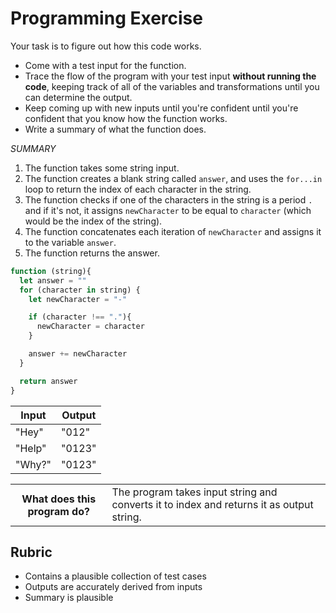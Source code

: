 # Programming Exercise

Your task is to figure out how this code works.

* Come with a test input for the function.
* Trace the flow of the program with your test input **without running the code**, keeping track of all of the variables and transformations until you can determine the output.
* Keep coming up with new inputs until you're confident until you're confident that you know how the function works.
* Write a summary of what the function does.

*SUMMARY*
1) The function takes some string input.
2) The function creates a blank string called `answer`, and uses the `for...in` loop to return the index of each character in the string. 
3) The function checks if one of the characters in the string is a period `.` and if it's not, it assigns `newCharacter` to be equal to `character` (which would be the index of the string).
4) The function concatenates each iteration of `newCharacter` and assigns it to the variable `answer`. 
5) The function returns the answer. 

```js
function (string){
  let answer = ""
  for (character in string) {
    let newCharacter = "-"

    if (character !== "."){
      newCharacter = character
    }

    answer += newCharacter
  }

  return answer
}
```

| Input | Output |
| ----- | ------ |
| "Hey" | "012"  | 
|"Help" | "0123" | 
|"Why?" | "0123" | 

<table>
  <tr>
    <th>What does this program do?</th>
    <td>The program takes input string and converts it to index and returns it as output string.</td>
  </tr>
</table>

## Rubric

* Contains a plausible collection of test cases
* Outputs are accurately derived from inputs
* Summary is plausible

